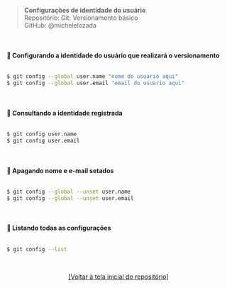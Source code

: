 > **Configurações de identidade do usuário**  
> Repositório: Git: Versionamento básico  
> GitHub: @michelelozada
&nbsp;
     
&nbsp;  
#### :pushpin: Configurando a identidade do usuário que realizará o versionamento  
```sh

$ git config --global user.name "nome do usuario aqui"
$ git config --global user.email "email do usuario aqui"
```
&nbsp; 

#### :pushpin: Consultando a identidade registrada  
```sh

$ git config user.name 
$ git config user.email 
```

&nbsp; 

#### :pushpin: Apagando nome e e-mail setados  
```sh

$ git config --global --unset user.name
$ git config --global --unset user.email
```

&nbsp; 

#### :pushpin: Listando todas as configurações  
```sh

$ git config --list
```

&nbsp; 

<div align="center">
<a href="https://github.com/michelelozada/Git-Versionamento-Basico">[Voltar à tela inicial do repositório]</a>
</div>